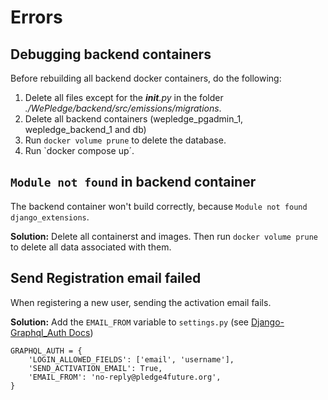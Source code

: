 # Errors

## Debugging backend containers

Before rebuilding all backend docker containers, do the following:
1. Delete all files except for the *__init__.py* in the folder *./WePledge/backend/src/emissions/migrations*.
2. Delete all backend containers (wepledge_pgadmin_1, wepledge_backend_1 and db)
3. Run `docker volume prune` to delete the database.
4. Run `docker compose up´.


## `Module not found` in backend container

The backend container won't build correctly, because `Module not found django_extensions`.

**Solution:** Delete all containerst and images. Then run `docker volume prune` to delete all data associated with them.


## Send Registration email failed

When registering a new user, sending the activation email fails.

**Solution:** Add the `EMAIL_FROM` variable to `settings.py` (see [Django-Graphql_Auth Docs](https://django-graphql-auth.readthedocs.io/en/latest/settings/))

```
GRAPHQL_AUTH = {
    'LOGIN_ALLOWED_FIELDS': ['email', 'username'],
    'SEND_ACTIVATION_EMAIL': True,
    'EMAIL_FROM': 'no-reply@pledge4future.org',
}
```
